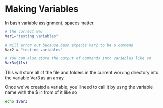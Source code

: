 # Making Variables

In bash variable assignment, spaces matter.

```bash
# the correct way
Var1="testing variables"
```

```bash
# Will error out because bash expects Var2 to be a command
Var2 = "testing variables"
```

```bash
# You can also store the output of commands into variables like so
Var3=$(ls)
```

This will store all of the file and folders in the current working directory into the variable Var3 as an array

Once we've created a variable, you'll need to call it by using the variable name with the $ in from of it like so

```bash
echo $Var3
```
